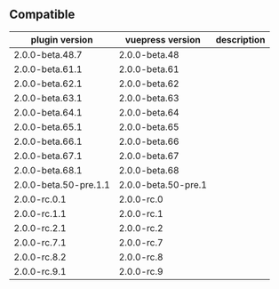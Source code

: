 ## Compatible

| plugin version        | vuepress version    | description |
| --------------------- | ------------------- | ----------- |
| 2.0.0-beta.48.7       | 2.0.0-beta.48       |             |
| 2.0.0-beta.61.1       | 2.0.0-beta.61       |             |
| 2.0.0-beta.62.1       | 2.0.0-beta.62       |             |
| 2.0.0-beta.63.1       | 2.0.0-beta.63       |             |
| 2.0.0-beta.64.1       | 2.0.0-beta.64       |             |
| 2.0.0-beta.65.1       | 2.0.0-beta.65       |             |
| 2.0.0-beta.66.1       | 2.0.0-beta.66       |             |
| 2.0.0-beta.67.1       | 2.0.0-beta.67       |             |
| 2.0.0-beta.68.1       | 2.0.0-beta.68       |             |
| 2.0.0-beta.50-pre.1.1 | 2.0.0-beta.50-pre.1 |             |
| 2.0.0-rc.0.1          | 2.0.0-rc.0          |             |
| 2.0.0-rc.1.1          | 2.0.0-rc.1          |             |
| 2.0.0-rc.2.1          | 2.0.0-rc.2          |             |
| 2.0.0-rc.7.1          | 2.0.0-rc.7          |             |
| 2.0.0-rc.8.2          | 2.0.0-rc.8          |             |
| 2.0.0-rc.9.1          | 2.0.0-rc.9          |             |

